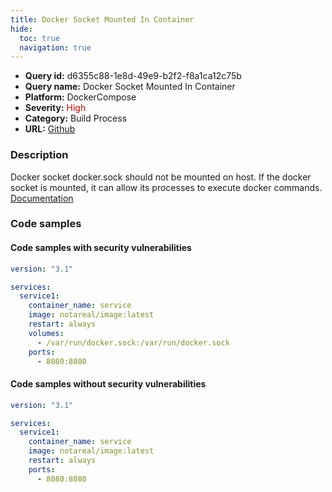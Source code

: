 ```yaml
---
title: Docker Socket Mounted In Container
hide:
  toc: true
  navigation: true
---
```


<style>
  .highlight .hll {
    background-color: #ff171742;
  }
  .md-content {
    max-width: 1100px;
    margin: 0 auto;
  }
</style>

-   **Query id:** d6355c88-1e8d-49e9-b2f2-f8a1ca12c75b
-   **Query name:** Docker Socket Mounted In Container
-   **Platform:** DockerCompose
-   **Severity:** <span style="color:#C00">High</span>
-   **Category:** Build Process
-   **URL:** [Github](https://github.com/Checkmarx/kics/tree/master/assets/queries/dockerCompose/docker_socket_mounted_in_container)

### Description
Docker socket docker.sock should not be mounted on host. If the docker socket is mounted, it can allow its processes to execute docker commands.<br>
[Documentation](https://docs.docker.com/compose/compose-file/#volumes)

### Code samples
#### Code samples with security vulnerabilities
```yaml title="Positive test num. 1 - yaml file" hl_lines="9"
version: "3.1"

services:
  service1:
    container_name: service
    image: notareal/image:latest
    restart: always
    volumes:
      - /var/run/docker.sock:/var/run/docker.sock
    ports:
      - 8080:8080

```


#### Code samples without security vulnerabilities
```yaml title="Negative test num. 1 - yaml file"
version: "3.1"

services:
  service1:
    container_name: service
    image: notareal/image:latest
    restart: always
    ports:
      - 8080:8080

```
